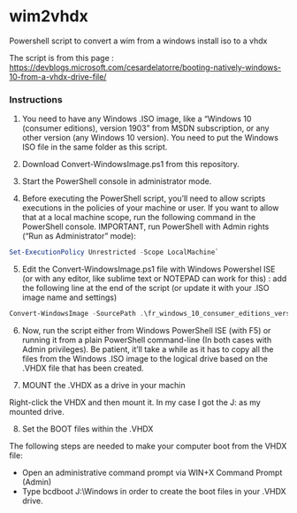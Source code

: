 # wim2vhdx
Powershell script to convert a wim from a windows install iso to a vhdx

The script is from this page : https://devblogs.microsoft.com/cesardelatorre/booting-natively-windows-10-from-a-vhdx-drive-file/

### Instructions

1. You need to have any Windows .ISO image, like a “Windows 10 (consumer editions), version 1903” from MSDN subscription, or any other version (any Windows 10 version). You need to put the Windows ISO file in the same folder as this script.

2. Download Convert-WindowsImage.ps1 from this repository.

3. Start the PowerShell console in administrator mode.

4. Before executing the PowerShell script, you’ll need to allow scripts executions in the policies of your machine or user. If you want to allow that at a local machine scope, run the following command in the PowerShell console. IMPORTANT, run PowerShell with Admin rights (“Run as Administrator” mode):
```powershell
Set-ExecutionPolicy Unrestricted -Scope LocalMachine`
```
5. Edit the Convert-WindowsImage.ps1 file with Windows Powershel ISE (or with any editor, like sublime text or NOTEPAD can work for this) : add the following line at the end of the script (or update it with your .ISO image name and settings)
```powershell
Convert-WindowsImage -SourcePath .\fr_windows_10_consumer_editions_version_1903_x64_dvd_04158601.iso -Edition Education -WorkingDirectory $pwd -VHDFormat VHDX -SizeBytes 150GB -VHDPath .\Windows10_Bootable.vhdx
```
6. Now, run the script either from Windows PowerShell ISE (with F5) or running it from a plain PowerShell command-line (In both cases with Admin privileges). Be patient, it’ll take a while as it has to copy all the files from the Windows .ISO image to the logical drive based on the .VHDX file that has been created.

7. MOUNT the .VHDX as a drive in your machin

Right-click the VHDX and then mount it. In my case I got the J: as my mounted drive.

8. Set the BOOT files within the .VHDX

The following steps are needed to make your computer boot from the VHDX file:
+ Open an administrative command prompt via WIN+X Command Prompt (Admin)
+ Type bcdboot J:\Windows in order to create the boot files in your .VHDX drive.
